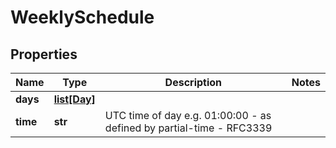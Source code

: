 # WeeklySchedule

## Properties
| Name | Type | Description | Notes |
| ------------ | ------------- | ------------- | ------------- |
| **days** | [**list[Day]**](Day.md) |  |  |
| **time** | **str** | UTC time of day e.g. 01:00:00 - as defined by partial-time - RFC3339 |  |


